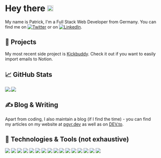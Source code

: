 # Hey there <img src="https://raw.githubusercontent.com/MartinHeinz/MartinHeinz/master/wave.gif" width="20px">

My name is Patrick, I'm a Full Stack Web Developer from Germany. You can find me on [![Twitter][1.2]][1] or on [![LinkedIn][3.2]][3].

## &#128084; Projects

My most recent side project is [Kickbuddy](https://kickbuddy.de). Check it out if you want to easily import emails to Notion.

## &#x1f4c8; GitHub Stats

<a href="https://github-readme-stats.vercel.app/api?username=pgvr&count_private=true&show_icons=true">
  <img align="center" src="https://github-readme-stats.vercel.app/api?username=pgvr&count_private=true&show_icons=true" />
</a>
<a href="https://github-readme-stats.vercel.app/api/top-langs/?username=pgvr">
  <img align="center" src="https://github-readme-stats.vercel.app/api/top-langs/?username=pgvr&langs_count=3" />
</a>

## &#x270d; Blog & Writing

Apart from coding, I also maintain a blog (if I find the time) - you can find my articles on my website at [pgvr.dev](https://pgvr.dev/) as well as on [DEV.to](https://dev.to/pgvr).

## 🔧 Technologies & Tools (not exhaustive)
![](https://img.shields.io/badge/OS-Mac-informational?style=flat&logo=macos&logoColor=white&color=2bbc8a)
![](https://img.shields.io/badge/Editor-VS_Code-informational?style=flat&logo=visualstudiocode&logoColor=white&color=2bbc8a)
![](https://img.shields.io/badge/Code-Python-informational?style=flat&logo=python&logoColor=white&color=2bbc8a)
![](https://img.shields.io/badge/Code-Typescript-informational?style=flat&logo=typescript&logoColor=white&color=2bbc8a)
![](https://img.shields.io/badge/Code-Vue-informational?style=flat&logo=vue.js&logoColor=white&color=2bbc8a)
![](https://img.shields.io/badge/Code-React-informational?style=flat&logo=react&logoColor=white&color=2bbc8a)
![](https://img.shields.io/badge/Code-Next.js-informational?style=flat&logo=next.js&logoColor=white&color=2bbc8a)
![](https://img.shields.io/badge/Code-GraphQL-informational?style=flat&logo=graphql&logoColor=white&color=2bbc8a)
![](https://img.shields.io/badge/UI-Tailwind-informational?style=flat&logo=tailwindcss&logoColor=white&color=2bbc8a)
![](https://img.shields.io/badge/UI-Chakra-informational?style=flat&logo=chakraui&logoColor=white&color=2bbc8a)
![](https://img.shields.io/badge/Shell-Bash-informational?style=flat&logo=gnu-bash&logoColor=white&color=2bbc8a)
![](https://img.shields.io/badge/Tools-PostgreSQL-informational?style=flat&logo=postgresql&logoColor=white&color=2bbc8a)
![](https://img.shields.io/badge/Tools-Docker-informational?style=flat&logo=docker&logoColor=white&color=2bbc8a)
![](https://img.shields.io/badge/Tools-Kubernetes-informational?style=flat&logo=kubernetes&logoColor=white&color=2bbc8a)
![](https://img.shields.io/badge/Cloud-Digital_Ocean-informational?style=flat&logo=digitalocean&logoColor=white&color=2bbc8a)
![](https://img.shields.io/badge/Cloud-Azure-informational?style=flat&logo=azuredevops&logoColor=white&color=2bbc8a)

<!-- links to social media icons -->

<!-- icons with padding -->

[1.1]: http://i.imgur.com/tXSoThF.png (twitter icon with padding)
[2.1]: http://i.imgur.com/0o48UoR.png (github icon with padding)

<!-- icons without padding -->

[1.2]: http://i.imgur.com/wWzX9uB.png (twitter icon without padding)
[2.2]: http://i.imgur.com/9I6NRUm.png (github icon without padding)
[3.2]: https://raw.githubusercontent.com/MartinHeinz/MartinHeinz/master/linkedin-3-16.png (LinkedIn icon without padding)


<!-- links to your social media accounts -->

[1]: https://twitter.com/patrick_gvr
[2]: https://github.com/pgvr
[3]: https://www.linkedin.com/in/pgvr/
